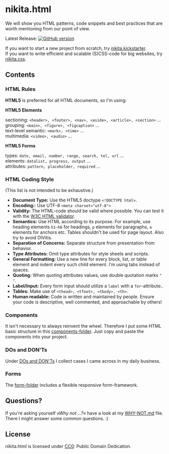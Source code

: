 # nikita.html

We will show you HTML patterns, code snippets and best practices that are worth mentioning from our point of view.

Latest Release: [![GitHub version](https://badge.fury.io/gh/nikita-kit%2Fnikita-html.png)](https://github.com/nikita-kit/nikita-html/releases)

If you want to start a new project from scratch, try [nikita.kickstarter](https://github.com/nikita-kit/nikita-kickstarter).  
If you want to write efficient and scalable (S)CSS-code for big websites, try [nikita.css](https://github.com/nikita-kit/nikita-css).


## Contents

### HTML Rules

__HTML5__ is preferred for all HTML documents, so I'm using:

__HTML5 Elements__

sectioning: `<header>, <footer>, <nav>, <aside>, <article>, <section>` …  
grouping: `<main>, <figure>, <figcaption>` …  
text-level semantic: `<mark>, <time>` …  
multimedia: `<video>, <audio>` …  

__HTML5 Forms__

types: `date, email, number, range, search, tel, url` …  
elements: `datalist, progress, output` …  
attributes: `pattern, placeholder, required` …  


### HTML Coding Style

(This list is not intended to be exhaustive.)

- __Document Type:__ Use the HTML5 doctype `<!DOCTYPE html>`.
- __Encoding:__: Use UTF-8 `<meta charset="utf-8">`
- __Validity:__ The HTML-code should be valid where possible. You can test it with the [W3C HTML validator](http://validator.w3.org/nu/).
- __Semantics:__ Use HTML according to its purpose. For example, use heading elements `h1–h6` for headings, `p` elements for paragraphs, `a` elements for anchors etc. Tables shouldn't be used for page layout. Also try to avoid DIVitis.
- __Separation of Concerns:__ Separate structure from presentation from behavior.
- __Type Attributes:__ Omit type attributes for style sheets and scripts.
- __General Formatting:__ Use a new line for every block, list, or table element and indent every such child element. I'm using tabs instead of spaces.
- __Quoting:__ When quoting attributes values, use double quotation marks `" "`.
- __Label/Input:__ Every form input should utilize a `label` with a `for`-attribute..
- __Tables:__ Make use of `<thead>, <tfoot>, <tbody>, <th>`.
- __Human readable:__ Code is written and maintained by people. Ensure your code is descriptive, well commented, and approachable by others!


### Components

It isn't necessary to always reinvent the wheel. Therefore I put some HTML basic structure in this [components-folder](https://github.com/nikita-kit/nikita-html/tree/master/components). Just copy and paste the components into your project.


### DOs and DON'Ts

Under [DOs and DON'Ts](https://github.com/nikita-kit/nikita-html/tree/master/dos-and-donts) I collect cases I came across in my daily business.


### Forms

The [form-folder](https://github.com/nikita-kit/nikita-html/tree/master/forms) includes a flexible responsive form-framework.


## Questions?

If you're asking yourself _»Why not …?«_ have a look at my [WHY-NOT.md](https://github.com/nikita-kit/nikita-html/blob/master/WHY-NOT.md) file. There I might answer some common questions. :)


## License

nikita.html is licensed under [CC0](http://creativecommons.org/publicdomain/zero/1.0/): Public Domain Dedication.
